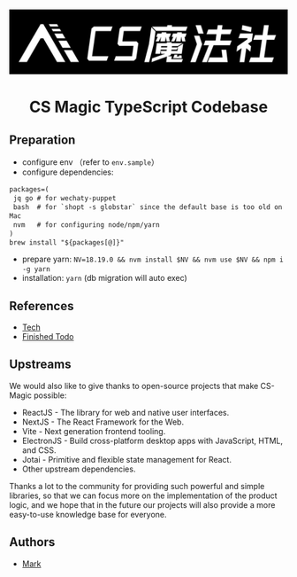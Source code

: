 <br/>

![CS Magic Banner](assets/branding/cs-magic/cs-magic_banner_white.jpg)

<div align="center">
<h1>CS Magic TypeScript Codebase</h1>
</div>

## Preparation

- configure env （refer to `env.sample`）
- configure dependencies:
```shell
packages=(
 jq go # for wechaty-puppet
 bash  # for `shopt -s globstar` since the default base is too old on Mac
 nvm   # for configuring node/npm/yarn
)
brew install "${packages[@]}"
```
- prepare yarn: `NV=18.19.0 && nvm install $NV && nvm use $NV && npm i -g yarn`
- installation: `yarn` (db migration will auto exec)

## References 

- [Tech](__docs__/tech.md)
- [Finished Todo](__docs__/finished-todo.md)

## Upstreams

We would also like to give thanks to open-source projects that make CS-Magic possible:

- ReactJS - The library for web and native user interfaces.
- NextJS - The React Framework for the Web.
- Vite - Next generation frontend tooling.
- ElectronJS - Build cross-platform desktop apps with JavaScript, HTML, and CSS.
- Jotai - Primitive and flexible state management for React.
- Other upstream dependencies.

Thanks a lot to the community for providing such powerful and simple libraries, so that we can focus more on the implementation of the product logic, and we hope that in the future our projects will also provide a more easy-to-use knowledge base for everyone.

## Authors

- [Mark](https://github.com/markshawn2020)
